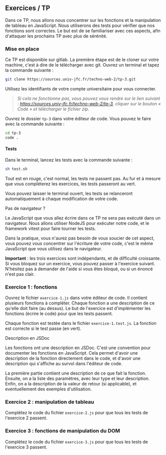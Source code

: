 <script>
	import Message from '$lib/Message.svelte';
	import Reveal from '$lib/Reveal.svelte';
	import Slides from './slides.svelte';
</script>

<Reveal>
    <Slides/>
</Reveal>

## Exercices / TP

Dans ce TP, nous allons nous concentrer sur les fonctions et la manipulation de tableau en JavaScript. Nous utiliserons des tests pour vérifier que nos fonctions sont correctes. Le but est de se familiariser avec ces aspects, afin d'attaquer les prochains TP avec plus de sérénité.

### Mise en place

Ce TP est disponible sur gitlab. La première étape est de le cloner sur votre machine, c'est à dire de le télécharger avec git. Ouvrez un terminal et tapez la commande suivante :

```bash
git clone https://sources.univ-jfc.fr/techno-web-2/tp-3.git
```

Utilisez les identifiants de votre compte universitaire pour vous connecter.

> _Si cela ne fonctionne pas, vous pouvez vous rendre sur le lien suivant : https://sources.univ-jfc.fr/techno-web-2/tp-3, cliquer sur le bouton « Code » et télécharger le fichier zip._

Ouvrez le dossier `tp-3` dans votre éditeur de code. Vous pouvez le faire avec la commande suivante :

```bash
cd tp-3
code .
```

#### Tests

Dans le terminal, lancez les tests avec la commande suivante :

```bash
sh test.sh
```

Tout est en rouge, c'est normal, les tests ne passent pas. Au fur et à mesure que vous compléterez les exercices, les tests passeront au vert.

Vous pouvez laisser le terminal ouvert, les tests se relanceront automatiquement à chaque modification de votre code.

<Message>

<div slot='title'>Pas de navigateur ?</div>

Le JavaScript que vous allez écrire dans ce TP ne sera pas exécuté dans un navigateur. Nous allons utiliser NodeJS pour exécuter notre code, et le framework vitest pour faire tourner les tests.

Dans la pratique, vous n'aurez pas besoin de vous soucier de cet aspect, vous pouvez vous concentrer sur l'écriture de votre code, c'est le même JavaScript que vous utilisez dans le navigateur.

</Message>

**Important** : les trois exercices sont indépendants, et de difficulté croissante. Si vous bloquez sur un exercice, vous pouvez passer à l'exercice suivant. N'hésitez pas à demander de l'aide si vous êtes bloqué, ou si un énoncé n'est pas clair.

### Exercice 1 : fonctions

Ouvrez le fichier `exercice-1.js` dans votre éditeur de code. Il contient plusieurs fonctions à compléter. Chaque fonction a une description de ce qu'elle doit faire (au dessus). Le but de l'exercice est d'implémenter les fonctions (écrire le code) pour que les tests passent.

Chaque fonction est testée dans le fichier `exercice-1.test.js`. La fonction est correcte si le test passe (en vert).

<Message>
<div slot='title'>Description en JSDoc</div>

Les fonctions ont une description en JSDoc. C'est une convention pour documenter les fonctions en JavaScript. Cela permet d'avoir une description de la fonction directement dans le code, et d'avoir une description qui s'affiche au survol dans l'éditeur de code.

La première partie contient une description de ce que fait la fonction. Ensuite, on a la liste des paramètres, avec leur type et leur description. Enfin, on a la description de la valeur de retour (si applicable), et eventuellement des exemples d'utilisation.

</Message>

### Exercice 2 : manipulation de tableau

Complétez le code du fichier `exercice-2.js` pour que tous les tests de l'exercice 2 passent.

### Exercice 3 : fonctions de manipulation du DOM

Complétez le code du fichier `exercice-3.js` pour que tous les tests de l'exercice 3 passent.
